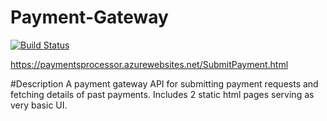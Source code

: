 # Payment-Gateway

[![Build Status](https://dev.azure.com/igorjerosimic1/PaymentGateway/_apis/build/status/paymentsprocessor%20-%20CI?branchName=master)](https://dev.azure.com/igorjerosimic1/PaymentGateway/_build/latest?definitionId=5&branchName=master)

https://paymentsprocessor.azurewebsites.net/SubmitPayment.html

#Description
A payment gateway API for submitting payment requests and fetching details of past payments.
Includes 2 static html pages serving as very basic UI.
